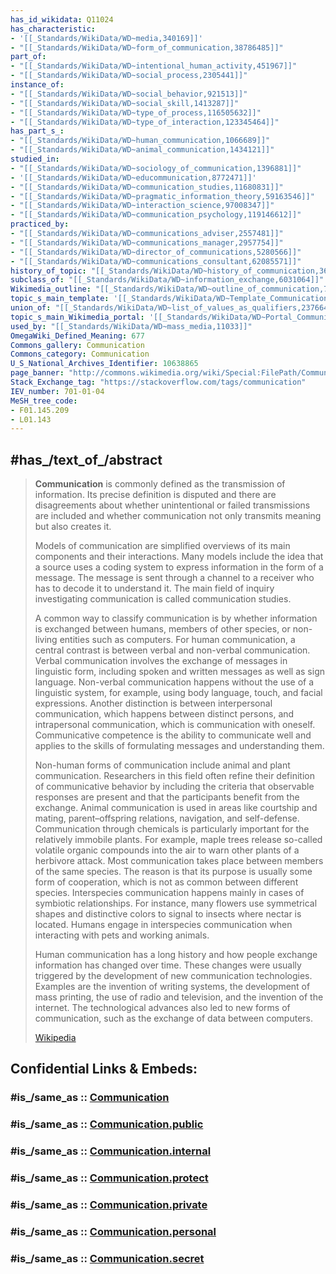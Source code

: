 ```yaml
---
has_id_wikidata: Q11024
has_characteristic:
- '[[_Standards/WikiData/WD~media,340169]]'
- "[[_Standards/WikiData/WD~form_of_communication,38786485]]"
part_of:
- "[[_Standards/WikiData/WD~intentional_human_activity,451967]]"
- "[[_Standards/WikiData/WD~social_process,2305441]]"
instance_of:
- "[[_Standards/WikiData/WD~social_behavior,921513]]"
- "[[_Standards/WikiData/WD~social_skill,1413287]]"
- "[[_Standards/WikiData/WD~type_of_process,116505632]]"
- "[[_Standards/WikiData/WD~type_of_interaction,123345464]]"
has_part_s_:
- "[[_Standards/WikiData/WD~human_communication,1066689]]"
- "[[_Standards/WikiData/WD~animal_communication,1434121]]"
studied_in:
- "[[_Standards/WikiData/WD~sociology_of_communication,1396881]]"
- '[[_Standards/WikiData/WD~educommunication,8772471]]'
- "[[_Standards/WikiData/WD~communication_studies,11680831]]"
- "[[_Standards/WikiData/WD~pragmatic_information_theory,59163546]]"
- "[[_Standards/WikiData/WD~interaction_science,97008347]]"
- "[[_Standards/WikiData/WD~communication_psychology,119146612]]"
practiced_by:
- "[[_Standards/WikiData/WD~communications_adviser,2557481]]"
- "[[_Standards/WikiData/WD~communications_manager,2957754]]"
- "[[_Standards/WikiData/WD~director_of_communications,5280566]]"
- "[[_Standards/WikiData/WD~communications_consultant,62085571]]"
history_of_topic: "[[_Standards/WikiData/WD~history_of_communication,3633560]]"
subclass_of: "[[_Standards/WikiData/WD~information_exchange,6031064]]"
Wikimedia_outline: "[[_Standards/WikiData/WD~outline_of_communication,7112587]]"
topic_s_main_template: '[[_Standards/WikiData/WD~Template_Communication,22747357]]'
union_of: "[[_Standards/WikiData/WD~list_of_values_as_qualifiers,23766486]]"
topic_s_main_Wikimedia_portal: '[[_Standards/WikiData/WD~Portal_Communications,112119612]]'
used_by: "[[_Standards/WikiData/WD~mass_media,11033]]"
OmegaWiki_Defined_Meaning: 677
Commons_gallery: Communication
Commons_category: Communication
U_S_National_Archives_Identifier: 10638865
page_banner: "http://commons.wikimedia.org/wiki/Special:FilePath/Communication%20WV%20banner.jpg"
Stack_Exchange_tag: "https://stackoverflow.com/tags/communication"
IEV_number: 701-01-04
MeSH_tree_code:
- F01.145.209
- L01.143
---
```


## #has_/text_of_/abstract 

> **Communication** is commonly defined as the transmission of information. 
> Its precise definition is disputed and there are disagreements about 
> whether unintentional or failed transmissions are included and 
> whether communication not only transmits meaning but also creates it. 
> 
> Models of communication are simplified overviews of its main components and their interactions. Many models include the idea that a source uses a coding system to express information in the form of a message. The message is sent through a channel to a receiver who has to decode it to understand it. The main field of inquiry investigating communication is called communication studies.
>
> A common way to classify communication is by whether information is exchanged between humans, members of other species, or non-living entities such as computers. For human communication, a central contrast is between verbal and non-verbal communication. Verbal communication involves the exchange of messages in linguistic form, including spoken and written messages as well as sign language. Non-verbal communication happens without the use of a linguistic system, for example, using body language, touch, and facial expressions. Another distinction is between interpersonal communication, which happens between distinct persons, and intrapersonal communication, which is communication with oneself. Communicative competence is the ability to communicate well and applies to the skills of formulating messages and understanding them.
>
> Non-human forms of communication include animal and plant communication. Researchers in this field often refine their definition of communicative behavior by including the criteria that observable responses are present and that the participants benefit from the exchange. Animal communication is used in areas like courtship and mating, parent–offspring relations, navigation, and self-defense. Communication through chemicals is particularly important for the relatively immobile plants. For example, maple trees release so-called volatile organic compounds into the air to warn other plants of a herbivore attack. Most communication takes place between members of the same species. The reason is that its purpose is usually some form of cooperation, which is not as common between different species. Interspecies communication happens mainly in cases of symbiotic relationships. For instance, many flowers use symmetrical shapes and distinctive colors to signal to insects where nectar is located. Humans engage in interspecies communication when interacting with pets and working animals.
>
> Human communication has a long history and how people exchange information has changed over time. These changes were usually triggered by the development of new communication technologies. Examples are the invention of writing systems, the development of mass printing, the use of radio and television, and the invention of the internet. The technological advances also led to new forms of communication, such as the exchange of data between computers.
>
> [Wikipedia](https://en.wikipedia.org/wiki/Communication)


## Confidential Links & Embeds: 

### #is_/same_as :: [Communication](/_Standards/bio/Society/Communication.md) 

### #is_/same_as :: [Communication.public](/_public/bio/Society/Communication.public.md) 

### #is_/same_as :: [Communication.internal](/_internal/bio/Society/Communication.internal.md) 

### #is_/same_as :: [Communication.protect](/_protect/bio/Society/Communication.protect.md) 

### #is_/same_as :: [Communication.private](/_private/bio/Society/Communication.private.md) 

### #is_/same_as :: [Communication.personal](/_personal/bio/Society/Communication.personal.md) 

### #is_/same_as :: [Communication.secret](/_secret/bio/Society/Communication.secret.md)

